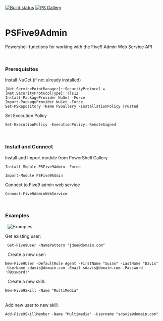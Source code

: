 ﻿[![Build status](https://ci.appveyor.com/api/projects/status/kjkrr2mo550j57mq?svg=true)](https://ci.appveyor.com/project/sqone2/psfive9admin) [![PS Gallery](https://img.shields.io/badge/install-PS%20Gallery-blue.svg)](https://www.powershellgallery.com/packages/PSFive9Admin/)  
&nbsp;

 
 # PSFive9Admin
Powershell functions for working with the Five9 Admin Web Service API
&nbsp;
&nbsp;

&nbsp;
&nbsp;
### Prerequisites

Install NuGet (if not already installed)

    [Net.ServicePointManager]::SecurityProtocol = [Net.SecurityProtocolType]::Tls12
    Install-PackageProvider NuGet -Force
    Import-PackageProvider NuGet -Force
    Set-PSRepository -Name PSGallery -InstallationPolicy Trusted
    
    
Set Execution Policy

    Set-ExecutionPolicy -ExecutionPolicy: RemoteSigned
    
&nbsp;
&nbsp;
### Install and Connect

Install and Import module from PowerShell Gallery
       
    Install-Module PSFive9Admin -Force
       
    Import-Module PSFive9Admin

Connect to Five9 admin web service

    Connect-Five9AdminWebService


&nbsp;
&nbsp;
### Examples

&nbsp;
![Examples](https://github.com/sqone2/PSFive9Admin/blob/master/assets/psfive9admin-example.png)
&nbsp;


Get existing user:

     Get-Five9User -NamePattern "jdoe@domain.com"

&nbsp;
Create a new user:

    New-Five9User -DefaultRole Agent -FirstName "Susan" -LastName "Davis" -UserName sdavis@domain.com -Email sdavis@domain.com -Password 'P@ssword!'

&nbsp;
Create a new skill:

    New-Five9Skill -Name "MultiMedia"
    
&nbsp;  
Add new user to new skill:

    Add-Five9SkillMember -Name "Multimedia" -Username "sdavis@domain.com"
    
